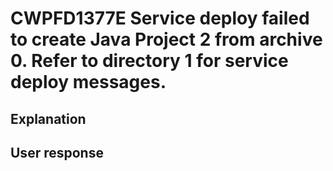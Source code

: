 # CWPFD1377E Service deploy failed to create Java Project 2 from archive 0. Refer to directory 1 for service deploy messages.

## Explanation

## User response